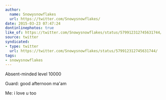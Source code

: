 ```yaml
---
author:
  name: Snowysnowflakes
  url: https://twitter.com/Snowysnowflakes/
date: 2015-03-23 07:47:24
dontinlinephotos: true
like_of: https://twitter.com/Snowysnowflakes/status/579912312745631744/
source: twitter
syndicated:
- type: twitter
  url: https://twitter.com/Snowysnowflakes/status/579912312745631744/
tags:
- snowysnowflakes
---
```


Absent-minded level 10000

Guard: good afternoon ma'am

Me: i love u too